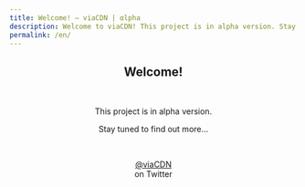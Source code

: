 ```yaml
---
title: Welcome! – viaCDN | αlpha
description: Welcome to viaCDN! This project is in alpha version. Stay tuned to find out more...
permalink: /en/
---
```


<center>
<h2>Welcome!</h2>
<br/>
<p>This project is in alpha version.</p>
<p>Stay tuned to find out more...</p>
<br/>
<p><a href="https://twitter.com/viaCDN" target="_blank">@viaCDN</a> <br/>on Twitter</p>
<br/>
<br/>
</center>
